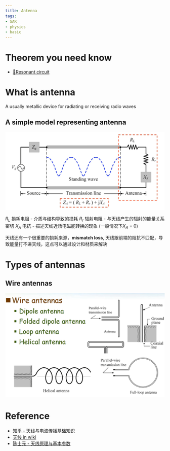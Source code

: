 ```yaml
---
title: Antenna
tags:
- SAR
- physics
- basic
---
```


# Theorem you need know

* [🧷Resonant circuit](Physics/Electromagnetism/Resonant_circuit.md)

# What is antenna

A usually metallic device for radiating or receiving radio waves

## A simple model representing antenna

![](Synthetic%20Aperture%20Radar%20Imaging/attachments/Pasted%20image%2020230404163712.png)

$R_L$ 损耗电阻 - 介质与结构导致的损耗
$R_r$ 辐射电阻 - 与天线产生的辐射的能量关系密切
$X_A$ 电抗 - 描述天线近场电磁能转换的现象 (一般情况下$X_A$ = 0)

天线还有一个很重要的损耗来源，**mismatch loss**, 天线跟前端的阻抗不匹配，导致能量打不进天线，这点可以通过设计和材质来解决

# Types of antennas

## Wire antennas

![](Synthetic%20Aperture%20Radar%20Imaging/attachments/Pasted%20image%2020230404165239.png)



# Reference

* [知乎 - 天线与电波传播基础知识](https://zhuanlan.zhihu.com/p/497482699)
* [天线 in wiki](https://zh.wikipedia.org/wiki/%E5%A4%A9%E7%BA%BF)
* [陈士元 - 天线原理与基本参数](https://www.youtube.com/watch?v=JsVGW3z81wc&list=PLQdXflQNtKfLaGnvPLW_XVal-RaHxFN5j&index=1)
